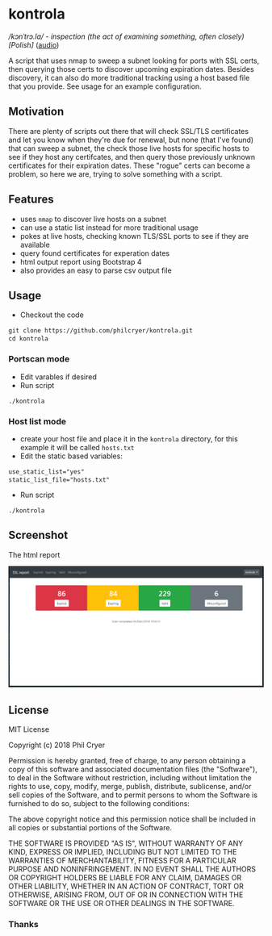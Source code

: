 # kontrola

_/kɔnˈtrɔ.la/ - inspection (the act of examining something, often closely) [Polish]_ (<a href="https://commons.wikimedia.org/wiki/File:Pl-kontrola.ogg?embedplayer=yes">audio</a>) 

A script that uses nmap to sweep a subnet looking for ports with SSL certs, then querying those certs to discover upcoming expiration dates. Besides discovery, it can also do more traditional tracking using a host based file that you provide. See usage for an example configuration.

## Motivation

There are plenty of scripts out there that will check SSL/TLS certificates and let you know when they're due for renewal, but none (that I've found) that can sweep a subnet, the check those live hosts for specific hosts to see if they host any certifcates, and then query those previously unknown certificates for their expiration dates. These "rogue" certs can become a problem, so here we are, trying to solve something with a script.

## Features

* uses `nmap` to discover live hosts on a subnet
* can use a static list instead for more traditional usage
* pokes at live hosts, checking known TLS/SSL ports to see if they are available
* query found certificates for experation dates
* html output report using Bootstrap 4
* also provides an easy to parse csv output file

## Usage

* Checkout the code
```
git clone https://github.com/philcryer/kontrola.git
cd kontrola
```

### Portscan mode

* Edit varables if desired
* Run script

```
./kontrola
```

### Host list mode

* create your host file and place it in the `kontrola` directory, for this example it will be called `hosts.txt`
* Edit the static based variables:

```
use_static_list="yes"
static_list_file="hosts.txt"
```

* Run script

```
./kontrola
```

## Screenshot

The html report

<div align="center"><img src="src/screenshot.png" border="1" alt="Screenshot"></div>

## License

MIT License

Copyright (c) 2018 Phil Cryer

Permission is hereby granted, free of charge, to any person obtaining a copy
of this software and associated documentation files (the "Software"), to deal
in the Software without restriction, including without limitation the rights
to use, copy, modify, merge, publish, distribute, sublicense, and/or sell
copies of the Software, and to permit persons to whom the Software is
furnished to do so, subject to the following conditions:

The above copyright notice and this permission notice shall be included in all
copies or substantial portions of the Software.

THE SOFTWARE IS PROVIDED "AS IS", WITHOUT WARRANTY OF ANY KIND, EXPRESS OR
IMPLIED, INCLUDING BUT NOT LIMITED TO THE WARRANTIES OF MERCHANTABILITY,
FITNESS FOR A PARTICULAR PURPOSE AND NONINFRINGEMENT. IN NO EVENT SHALL THE
AUTHORS OR COPYRIGHT HOLDERS BE LIABLE FOR ANY CLAIM, DAMAGES OR OTHER
LIABILITY, WHETHER IN AN ACTION OF CONTRACT, TORT OR OTHERWISE, ARISING FROM,
OUT OF OR IN CONNECTION WITH THE SOFTWARE OR THE USE OR OTHER DEALINGS IN THE
SOFTWARE.

### Thanks
